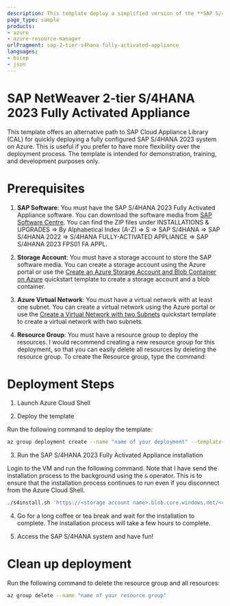 ```yaml
---
description: This template deploy a simplified version of the **SAP S/4HANA 2023 Fully Activated Appliance**. 
page_type: sample
products:
- azure
- azure-resource-manager
urlFragment: sap-2-tier-s4hana-fully-activated-appliance
languages:
- bicep
- json
---
```

# SAP NetWeaver 2-tier S/4HANA 2023 Fully Activated Appliance

This template offers an alternative path to SAP Cloud Appliance Library (CAL) for quickly deploying a fully configured SAP S/4HANA 2023 system on Azure. This is useful if you prefer to have more flexibility over the deployment process. The template is intended for demonstration, training, and development purposes only. 

# Prerequisites

1. **SAP Software**: You must have the SAP S/4HANA 2023 Fully Activated Appliance software. You can download the software media from [SAP Software Centre](https://me.sap.com/softwarecenter). You can find the ZIP files under INSTALLATIONS & UPGRADES => By Alphabetical Index (A-Z) => S => SAP S/4HANA => SAP S/4HANA 2022 => S/4HANA FULLY-ACTIVATED APPLIANCE => SAP S/4HANA 2023 FPS01 FA APPL.

2. **Storage Account**: You must have a storage account to store the SAP software media. You can create a storage account using the Azure portal or use the [Create an Azure Storage Account and Blob Container on Azure](https://github.com/Azure/azure-quickstart-templates/tree/master/quickstarts/microsoft.storage/storage-blob-container) quickstart template to create a storage account and a blob container.

3. **Azure Virtual Network**: You must have a virtual network with at least one subnet. You can create a virtual network using the Azure portal or use the [Create a Virtual Network with two Subnets](https://github.com/Azure/azure-quickstart-templates/tree/master/quickstarts/microsoft.network/vnet-two-subnets) quickstart template to create a virtual network with two subnets.

4. **Resource Group**: You must have a resource group to deploy the resources. I would recommend creating a new resource group for this deployment, so that you can easily delete all resources by deleting the resource group. To create the Resource group, type the command:

# Deployment Steps

1. Launch Azure Cloud Shell

2. Deploy the template

Run the following command to deploy the template:

```bash
az group deployment create --name "name of your deployment" --template-uri "URI of the template" --parameters authenticationType="password" adminPasswordOrKey=' password of your VM' subnetId='subnet ID for your VNet'
```

3. Run the SAP S/4HANA 2023 Fully Activated Appliance installation 

Login to the VM and run the following command. Note that I have send the installation process to the background using the `&` operator. This is to ensure that the installation process continues to run even if you disconnect from the Azure Cloud Shell.

```bash
./s4install.sh 'https://<storage account name>.blob.core.windows.net/<container name>/*' 'SAS Token' &
```

4. Go for a long coffee or tea break and wait for the installation to complete. The installation process will take a few hours to complete.

5. Access the SAP S/4HANA system and have fun! 

# Clean up deployment

Run the following command to delete the resource group and all resources:

```bash
az group delete --name "name of your resource group"
``` 



